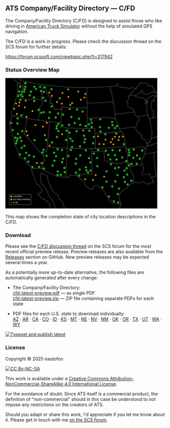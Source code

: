 ## ATS Company/Facility Directory — C/FD

The Company/Facility Directory (C/FD) is designed to assist those who like
driving in [American Truck Simulator](https://americantrucksimulator.com/)
without the help of simulated GPS navigation.

The C/FD is a work in progress. Please check the discussion thread on the
SCS forum for further details:

https://forum.scssoft.com/viewtopic.php?t=317942

### Status Overview Map

<a href="info/status-table.csv"><img src="info/status-map.svg?sanitize=true" height="410" alt="Status map C/FD" /></a>

This map shows the completion state of city location descriptions in the C/FD.

### Download

Please see the [C/FD discussion thread](https://forum.scssoft.com/viewtopic.php?t=317942)
on the SCS forum for the most recent official preview release.
Preview releases are also available from the
[Releases](https://github.com/nautofon/cfd/releases) section on GitHub.
New preview releases may be expected several times a year.

As a potentially more up-to-date alternative, the following files are automatically generated after every change:

* The Company/Facility Directory:  
    [cfd-latest-preview.pdf](https://nautofon.github.io/cfd/cfd-latest-preview.pdf)
    — as single PDF  
    [cfd-latest-preview.zip](https://nautofon.github.io/cfd/cfd-latest-preview.zip)
    — ZIP file containing separate PDFs for each state

* PDF files for each U.S. state to download individually:  
    [AZ](https://nautofon.github.io/cfd/cfd-latest-preview-az.pdf)
    · [AR](https://nautofon.github.io/cfd/cfd-latest-preview-ar.pdf)
    · [CA](https://nautofon.github.io/cfd/cfd-latest-preview-ca.pdf)
    · [CO](https://nautofon.github.io/cfd/cfd-latest-preview-co.pdf)
    · [ID](https://nautofon.github.io/cfd/cfd-latest-preview-id.pdf)
    · [KS](https://nautofon.github.io/cfd/cfd-latest-preview-ks.pdf)
    · [MT](https://nautofon.github.io/cfd/cfd-latest-preview-mt.pdf)
    · [NE](https://nautofon.github.io/cfd/cfd-latest-preview-ne.pdf)
    · [NV](https://nautofon.github.io/cfd/cfd-latest-preview-nv.pdf)
    · [NM](https://nautofon.github.io/cfd/cfd-latest-preview-nm.pdf)
    · [OK](https://nautofon.github.io/cfd/cfd-latest-preview-ok.pdf)
    · [OR](https://nautofon.github.io/cfd/cfd-latest-preview-or.pdf)
    · [TX](https://nautofon.github.io/cfd/cfd-latest-preview-tx.pdf)
    · [UT](https://nautofon.github.io/cfd/cfd-latest-preview-ut.pdf)
    · [WA](https://nautofon.github.io/cfd/cfd-latest-preview-wa.pdf)
    · [WY](https://nautofon.github.io/cfd/cfd-latest-preview-wy.pdf)

[![Typeset and publish latest](https://github.com/nautofon/cfd/actions/workflows/publish.yml/badge.svg)](https://github.com/nautofon/cfd/actions/workflows/publish.yml)

### License

Copyright © 2025 nautofon

[![CC By-NC-SA](https://i.creativecommons.org/l/by-nc-sa/4.0/88x31.png)](http://creativecommons.org/licenses/by-nc-sa/4.0/)

This work is available under a [Creative Commons Attribution-NonCommercial-ShareAlike 4.0 International License](http://creativecommons.org/licenses/by-nc-sa/4.0/).

For the avoidance of doubt: Since ATS itself is a commercial product,
the definition of "non-commercial" should in this case be understood
to *not* impose any restrictions on the creators of ATS.

Should you adapt or share this work, I'd appreciate if you let me know
about it. Please get in touch with me
[on the SCS forum](https://forum.scssoft.com/viewtopic.php?t=317942).

<!--
#### Limitations of the license's applicability

Copyright and database law has some statutory exceptions (that may
differ by jurisdiction). If the law says whatever you want to do is
allowed, then obviously licenses needn't bother you. You do still need
to have legal reasoning though.

As you will have noticed, the C/FD largely constitutes a recording of
*facts*. Since copyright only protects *creative* activities, facts are
not copyrighted. However, the way in which the facts are systematically
presented in the C/FD *is* the result of a creative effort which also
has taken a significant investment of time to assemble. As such, the
C/FD *is* covered by copyright and related rights, even though the
pure facts it describes are not.

To free yourself from any C/FD license issues, you could always create
your own *truly independent* description of those facts, i.e. without
using or referencing the C/FD at all. Such independent works *will*
differ from each other in ways easy to detect for an expert. So it would
be possible to tell whether you copied from the C/FD (and are thus bound
by the CC By-NC-SA license terms), or whether your work is in fact the
result of an independent creative effort.

In 2022, I've made some of the content which later was added to the C/FD
available for reuse elsewhere. That content might perhaps be a possible
starting point for such an independent work. It still remains available
today under a slightly less restrictive license, but it's not maintained
by me and will likely become increasingly outdated as time passes. See
["User:Nautofon" on Fandom](https://truck-simulator.fandom.com/wiki/User:Nautofon)
for details.

Finally, if nothing else fits, asking me for an individual exception may
be a viable option. Feel free to get in touch.
-->
